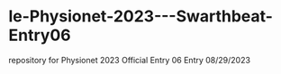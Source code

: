 # le-Physionet-2023---Swarthbeat-Entry06
repository for Physionet 2023 Official Entry 06 Entry 08/29/2023
